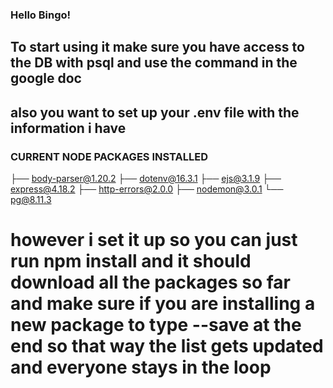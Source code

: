 ### Hello Bingo!

## To start using it make sure you have access to the DB with psql and use the command in the google doc

## also you want to set up your .env file with the information i have 

### CURRENT NODE PACKAGES INSTALLED 
├── body-parser@1.20.2
├── dotenv@16.3.1
├── ejs@3.1.9
├── express@4.18.2
├── http-errors@2.0.0
├── nodemon@3.0.1
└── pg@8.11.3

# however i set it up so you can just run npm install and it should download all the packages so far and make sure if you are installing a new package to type --save at the end so that way the list gets updated and everyone stays in the loop